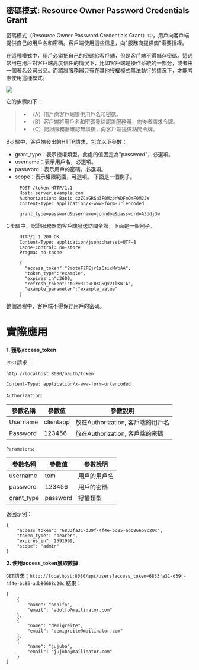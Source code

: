 密碼模式: Resource Owner Password Credentials Grant
---

密碼模式（Resource Owner Password Credentials Grant）中，用戶向客戶端提供自己的用戶名和密碼。客戶端使用這些信息，向"服務商提供商"索要授權。

在這種模式中，用戶必須把自己的密碼給客戶端，但是客戶端不得儲存密碼。這通常用在用戶對客戶端高度信任的情況下，比如客戶端是操作系統的一部分，或者由一個著名公司出品。而認證服務器只有在其他授權模式無法執行的情況下，才能考慮使用這種模式。

![](../static/password_grant.png)

它的步驟如下：
> * （A）用戶向客戶端提供用戶名和密碼。
> * （B）客戶端將用戶名和密碼發給認證服務器，向後者請求令牌。
> * （C）認證服務器確認無誤後，向客戶端提供訪問令牌。

B步驟中，客戶端發出的HTTP請求，包含以下參數：
* grant_type：表示授權類型，此處的值固定為"password"，必選項。
* username：表示用戶名，必選項。
* password：表示用戶的密碼，必選項。
* scope：表示權限範圍，可選項。
下面是一個例子。
```
     POST /token HTTP/1.1
     Host: server.example.com
     Authorization: Basic czZCaGRSa3F0MzpnWDFmQmF0M2JW
     Content-Type: application/x-www-form-urlencoded

     grant_type=password&username=johndoe&password=A3ddj3w
```

C步驟中，認證服務器向客戶端發送訪問令牌，下面是一個例子。
```
     HTTP/1.1 200 OK
     Content-Type: application/json;charset=UTF-8
     Cache-Control: no-store
     Pragma: no-cache

     {
       "access_token":"2YotnFZFEjr1zCsicMWpAA",
       "token_type":"example",
       "expires_in":3600,
       "refresh_token":"tGzv3JOkF0XG5Qx2TlKWIA",
       "example_parameter":"example_value"
     }
```

整個過程中，客戶端不得保存用戶的密碼。

# 實際應用

**1. 獲取access_token**

`POST`請求：
```
http://localhost:8080/oauth/token
```

`Content-Type: application/x-www-form-urlencoded`

`Authorization`:

參數名稱 | 參數值 | 參數說明
---|--- |---
Username | clientapp | 放在Authorization, 客戶端的用戶名
Password | 123456 | 放在Authorization, 客戶端的密碼

`Parameters`:

參數名稱 | 參數值 | 參數說明
---|--- |---
username | tom | 用戶的用戶名
password | 123456 | 用戶的密碼
grant_type | password | 授權類型

返回示例：
```
{
    "access_token": "6833fa31-d39f-4f4e-bc85-adb86668c20c",
    "token_type": "bearer",
    "expires_in": 2591999,
    "scope": "admin"
}
```

**2. 使用access_token獲取數據**

`GET`請求：`http://localhost:8080/api/users?access_token=6833fa31-d39f-4f4e-bc85-adb86668c20c`
結果：
```
[
    {
        "name": "adolfo",
        "email": "adolfo@mailinator.com"
    },
    {
        "name": "demigreite",
        "email": "demigreite@mailinator.com"
    },
    {
        "name": "jujuba",
        "email": "jujuba@mailinator.com"
    }
]
```
